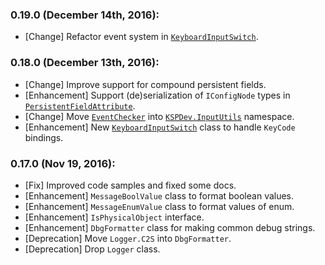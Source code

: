 ### 0.19.0 (December 14th, 2016):
- [Change] Refactor event system in [`KeyboardInputSwitch`](http://ihsoft.github.io/KSPDev/Utils/html/T_KSPDev_InputUtils_KeyboardInputSwitch.htm).

### 0.18.0 (December 13th, 2016):
- [Change] Improve support for compound persistent fields.
- [Enhancement] Support (de)serialization of `IConfigNode` types in [`PersistentFieldAttribute`](http://ihsoft.github.io/KSPDev/Utils/html/T_KSPDev_ConfigUtils_PersistentFieldAttribute.htm).
- [Change] Move [`EventChecker`](http://ihsoft.github.io/KSPDev/Utils/html/T_KSPDev_InputUtils_EventChecker.htm) into [`KSPDev.InputUtils`](http://ihsoft.github.io/KSPDev/Utils/html/N_KSPDev_InputUtils.htm) namespace.
- [Enhancement] New [`KeyboardInputSwitch`](http://ihsoft.github.io/KSPDev/Utils/html/T_KSPDev_InputUtils_KeyboardInputSwitch.htm) class to handle `KeyCode` bindings.

### 0.17.0 (Nov 19, 2016):
- [Fix] Improved code samples and fixed some docs.
- [Enhancement] `MessageBoolValue` class to format boolean values.
- [Enhancement] `MessageEnumValue` class to format values of enum.
- [Enhancement] `IsPhysicalObject` interface.
- [Enhancement] `DbgFormatter` class for making common debug strings.
- [Deprecation] Move `Logger.C2S` into `DbgFormatter`.
- [Deprecation] Drop `Logger` class.
